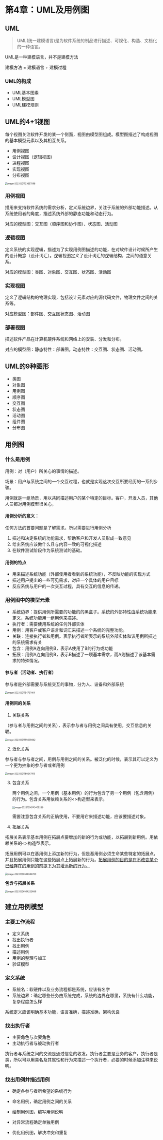 # 第4章：UML及用例图

## UML

>UML(统一建模语言)是为软件系统的制品进行描述、可视化、构造、文档化的一种语言。

UML是一种建模语言，并不是建模方法

建模方法 = 建模语言 + 建模过程

### UML的构成

- UML基本图素
- UML模型图
- UML建模规则

## UML的4+1视图

每个视图关注软件开发的某一个侧面，视图由模型图组成。模型图描述了构成视图的基本模型元素以及其相互关系。

- 用例视图
- 设计视图（逻辑视图）
- 进程视图
- 实现视图
- 分布视图

<img src="./assets/image-20231201133657098.png" alt="image-20231201133657098" style="zoom:50%;" />

### 用例视图

描用来支持软件系统的需求分析，定义系统边界，关注于系统的外部功能描述。从系统使用者的角度，描述系统外部的静态功能和动态行为。

对应的模型图：交互图（顺序图和协作图）、状态图、活动图

### 逻辑视图

定义系统的实现逻辑，描述为了实现用例图描述的功能，在对软件设计时候所产生的设计概念（设计词汇）。逻辑视图定义了设计词汇的逻辑结构，之间的语意关系。

对应的模型图：类图、对象图、交互图、状态图、活动图

### 实现视图

定义了逻辑结构的物理实现，包括设计元素对应的源代码文件，物理文件之间的关系等。

对应模型图：部件图、交互图状态图、活动图

### 部署视图

描述软件产品在计算机硬件系统和网络上的安装、分发和分布。

对应的模型图：静态特性：部署图。动态特性：交互图、状态图、活动图。

## UML的9种图形

- 类图
- 对象图
- 用例图
- 顺序图
- 交互图
- 状态图
- 活动图
- 组件图
- 分布图

## 用例图

### 什么是用例

用例：对（用户）所关心的事情的描述。

场景：用户与系统之间的一个交互过程，也就是实现这次交互所要经历的一系列步骤。

用例就是一组场景，用以共同描述用户的某个特定的目标。客户，开发人员，其他人员都对用例模型很关心。

#### 用例分析的意义：

任何方法的首要问题是了解需求。所以需要进行用例分析

1. 描述和决定系统的功能需求，帮助客户和开发人员形成一致意见
2. 给出系统应该做什么且与内容一致的可视化描述
3. 在软件测试阶段作为系统测试的基础。

#### 用例的特点

- 用来描述系统功能（外部使用者看到的系统功能），不反映功能的实现方式
- 描述用户提出的一些可见需求，对应一个具体的用户目标
- 反应系统与用户的一次交互过程，具有交互的信息的传递。

### 用例图中的模型元素

- 系统边界：提供用例所需要的功能的的黑盒子。系统的外部特性由系统功能来定义，系统功能用一组用例来描述。
- 执行者：需要使用系统的任何外部实体
- 用例：用客户或客户语言和词汇来描述一个系统的完整功能。
- 关联：连接执行者和用例。表示执行者所表示的系统外部实体和该用例所描述的系统需求有关
- 包含：用例A连向用例B，表示A使用了B的行为或功能
- 拓展：用例A连向用例B，表示B描述了一项基本需求，而A则描述了该基本需求的特殊情况。

#### 参与者（活动者、执行者）

参与者是外部需要与系统交互的事物，分为人、设备和外部系统

<img src="./assets/image-20231201154731464.png" alt="image-20231201154731464" style="zoom:50%;" />

#### 用例间的关系

1. 关联关系

（参与者与用例之间的关系），表示参与者与用例之间具有使用，交互信息的关联。

<img src="./assets/image-20231201155639842.png" alt="image-20231201155639842" style="zoom:50%;" />

2. 泛化关系

参与者与参与者之间，用例与用例之间的关系。被泛化的时候，表示其可以定义为一个更为抽象的参与者或者用例

<img src="./assets/image-20231201160247915.png" alt="image-20231201160247915" style="zoom:50%;" />

3. 包含关系

    两个用例之间，一个用例（基本用例）的行为包含了另一个用例（包含用例）的行为。包含关系用依赖关系的<<include>>构造型来表示。

    <img src="./assets/image-20231206143409288.png" alt="image-20231206143409288" style="zoom:50%;" />

    需要注意包含关系的正确使用，不要用它来描述功能，应该要描述对象。

4. 拓展关系

拓展关系表示基本用例在拓展点要增加的新的行为或功能，以拓展到新用例。用依赖关系的<<extend>>构造型表示。

拓展用例可以在基用例上添加新的行为，但是基用例必须生命某些特定的拓展点，并且拓展用例只能在这些拓展点上拓展新的行为。<u>拓展用例的目的是在不改变某个已经存在的用例的前提下为其增添新的行为。</u>

<img src="./assets/image-20231206144044700.png" alt="image-20231206144044700" style="zoom:50%;" />

**包含与拓展关系**

<img src="./assets/image-20231206144222469.png" alt="image-20231206144222469" style="zoom:50%;" />

## 建立用例模型

### 主要工作流程

-   定义系统
-   找出执行者
-   找出用例
-   描述用例
-   用例的整理与加工
-   验证模型

### 定义系统

-   系统名：软硬件以及业务流程都是系统，应该有名字
-   系统边界：确定哪些任务由系统完成，系统的边界在哪里，系统有什么功能，复杂程度怎么样

系统定义应该明确基本功能，语言准确，描述准确，架构优良

### 找出执行者

-   主要角色与次要角色
-   主动执行者与被动执行者

执行者与系统之间的交流是通过信息的收发。执行者主要是业务的客户。执行者是类，所以可以用类名及其属性和行为来描述一个执行者，必要的时候添加注释来说明。

### 找出用例并描述用例

-   确定各参与者所希望的系统行为

-   命名用例，确定用例之间的关系
-   绘制用例图，编写用例说明
-   对异常流程确定单独用例
-   优化用例图，解决冲突和重复
